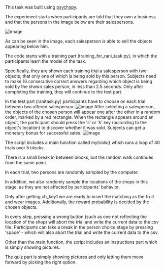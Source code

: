 This task was built using <a href="https://www.psychopy.org/">psychopy</a>.

The experiment starts when participants are told that they own a business and that the persons in the image below are their salespersons. 

![image](https://user-images.githubusercontent.com/51457131/151413177-18bb9da4-a6cb-44c3-b244-d9eff4a72475.png)

As can be seen in the image, each salesperson is able to sell the objects appearing below him. 

The code starts with a training part (training_for_rani_task.py), in which the participants learn the model of the task. 

Specifically, they are shown each training trial a salesperson with two objects, that only one of which is being sold by this person.
Subjects need to make 16 consecutive correct answers regarding which object is being sold by the shown sales person, in less than 2.5 seconds.
Only after completing the training, they will continue to the test part.

In the test part (ranitask.py) participants have to choose on each trial between two offered salesperson. 
![image](https://user-images.githubusercontent.com/51457131/151417832-bc69efa9-89b9-4632-a498-d1de0851ba91.png)
After selecting a salesperson, the objects of the chosen person will appear one after the other in a random order, marked by a red rectangle.
When the rectangle appears around an object, the participant should press the 's' or 'k' key (according to the object's location) to discover whether it was sold. 
Subjects can get a monetary bonus for successful sales.
![image](https://user-images.githubusercontent.com/51457131/151418001-b1a4232c-344d-43dd-9240-da6f7ab6c482.png)


The script includes a main function called mytrials() which runs a loop of 40 trials over 5 blocks. 

There is a small break in between blocks, but the random walk continues from the same point.

In each trial, two persons are randomly sampled by the computer. 

In addition, we also randomly sample the locations of the shops in this stage, as they are not affected by participants' behavior.

Only after getting ch_key1 we are ready to insert the matching as the fruit and wear images.
Additionally, the reward probability is decided by the chosen objects.

In every step, pressing a wrong button (such as one not reflecting the location of the shop) will abort the trial and write the current data to the csv file.
Participants can take a break in the person choice stage by pressing 'space' - which will also abort the trial and write the current data to the csv.

Other than the main function, the script includes an instructions part which is simply showing pictures. 

The quiz part is simply showing pictures and only letting them move forward by picking the right option.

